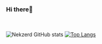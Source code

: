 ### Hi there👋 
<br><br>
![Nekzerd GitHub stats](https://github-readme-stats.vercel.app/api?username=Nekzerd&show_icons=true&count_private=true&theme=vision-friendly-dark)
[![Top Langs](https://github-readme-stats.vercel.app/api/top-langs/?username=Nekzerd&langs_count=8)](https://github.com/Nekzerd/github-readme-stats)

